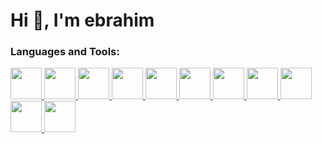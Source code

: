 # Hi 👋, I'm ebrahim



### **Languages and Tools:**
 <span>
      <a href="https://skillicons.dev">
        <img
          width="50px"
          height="50px"
          src="https://user-images.githubusercontent.com/25181517/121405384-444d7300-c95d-11eb-959f-913020d3bf90.png"
        />
      </a>
    </span>
 <span>
      <a href="https://skillicons.dev">
        <img
          width="50px"
          height="50px"
          src="https://user-images.githubusercontent.com/25181517/121405754-b4f48f80-c95d-11eb-8893-fc325bde617f.png"
        />
      </a>
    </span>
   
      

 <span>
      <a href="https://skillicons.dev">
        <img
           width="50px"
          height="50px"
          src="https://user-images.githubusercontent.com/25181517/182884177-d48a8579-2cd0-447a-b9a6-ffc7cb02560e.png"
        />
      </a>
    </span>

 <span>
      <a href="https://skillicons.dev">
        <img
          width="50px"
          height="50px"
          src="https://github.com/marwin1991/profile-technology-icons/assets/19180175/3b371807-db7c-45b4-8720-c0cfc901680a"
        />
      </a>
    </span>


 <span>
      <a href="https://skillicons.dev">
        <img
           width="50px"
          height="50px"
          src="https://user-images.githubusercontent.com/25181517/117207330-263ba280-adf4-11eb-9b97-0ac5b40bc3be.png"
        />
      </a>
    </span>

 <span>
      <a href="https://skillicons.dev">
        <img
          width="50px"
          height="50px"
          src="https://user-images.githubusercontent.com/25181517/192108372-f71d70ac-7ae6-4c0d-8395-51d8870c2ef0.png"
        />
      </a>
    </span>

 <span>
      <a href="https://skillicons.dev">
        <img
          width="50px"
          height="50px"
          src="https://user-images.githubusercontent.com/25181517/117447155-6a868a00-af3d-11eb-9cfe-245df15c9f3f.png"
        />
      </a>
    </span>


 <span>
      <a href="https://skillicons.dev">
        <img
           width="50px"
          height="50px"
          src="https://user-images.githubusercontent.com/25181517/192158954-f88b5814-d510-4564-b285-dff7d6400dad.png"
        />
      </a>
    </span>

 <span>
      <a href="https://skillicons.dev">
        <img
          width="50px"
          height="50px"
          src="https://user-images.githubusercontent.com/25181517/183898674-75a4a1b1-f960-4ea9-abcb-637170a00a75.png"
        />
      </a>
    </span>
    
 <span>
      <a href="https://skillicons.dev">
        <img
          width="50px"
          height="50px"
          src="https://user-images.githubusercontent.com/25181517/183898054-b3d693d4-dafb-4808-a509-bab54cf5de34.png"
        />
      </a>
    </span>
    <span>
      <a href="https://skillicons.dev">
        <img
          width="50px"
          height="50px"
          src="https://user-images.githubusercontent.com/25181517/192109061-e138ca71-337c-4019-8d42-4792fdaa7128.png"
        />
      </a>
    </span>

    
